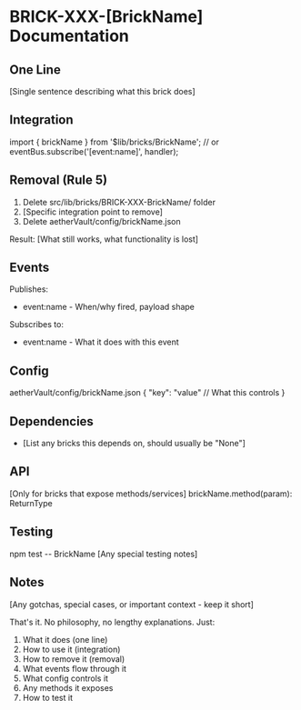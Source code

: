# BRICK-XXX-[BrickName] Documentation

## One Line
[Single sentence describing what this brick does]

## Integration
import { brickName } from '$lib/bricks/BrickName';
// or
eventBus.subscribe('[event:name]', handler);

## Removal (Rule 5)

1. Delete src/lib/bricks/BRICK-XXX-BrickName/ folder
2. [Specific integration point to remove]
3. Delete aetherVault/config/brickName.json

Result: [What still works, what functionality is lost]

## Events

Publishes:
  - event:name - When/why fired, payload shape

Subscribes to:
  - event:name - What it does with this event

## Config

aetherVault/config/brickName.json
  {
      "key": "value"  // What this controls
  }

## Dependencies

  - [List any bricks this depends on, should usually be "None"]

## API

[Only for bricks that expose methods/services]
brickName.method(param): ReturnType

## Testing

npm test -- BrickName
[Any special testing notes]

## Notes

[Any gotchas, special cases, or important context - keep it short]

That's it. No philosophy, no lengthy explanations. Just:
  1. What it does (one line)
  2. How to use it (integration)
  3. How to remove it (removal)
  4. What events flow through it
  5. What config controls it
  6. Any methods it exposes
  7. How to test it
